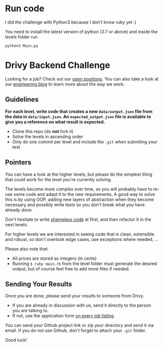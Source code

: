 # Run code

I did the challenge with Python3 because I don't know ruby yet :)

You need to install the latest version of python (3.7 or above) 
and inside the levels folder run

``python3 Main.py``

# Drivy Backend Challenge

Looking for a job? Check out our [open positions](https://en.drivy.com/jobs).
You can also take a look at our [engineering blog](https://drivy.engineering/) to learn more about the way we work.

## Guidelines

**For each level, write code that creates a new `data/output.json` file from the data in `data/input.json`.
An `expected_output.json` file is available to give you a reference on what result is expected.**

- Clone this repo (do **not** fork it)
- Solve the levels in ascending order
- Only do one commit per level and include the `.git` when submiting your test

## Pointers

You can have a look at the higher levels, but please do the simplest thing that could work for the level you're currently solving.

The levels become more complex over time, so you will probably have to re-use some code and adapt it to the new requirements.
A good way to solve this is by using OOP, adding new layers of abstraction when they become necessary and possibly write tests so you don't break what you have already done.

Don't hesitate to write [shameless code](http://red-badger.com/blog/2014/08/20/i-spent-3-days-with-sandi-metz-heres-what-i-learned/) at first, and then refactor it in the next levels.

For higher levels we are interested in seeing code that is clean, extensible and robust, so don't overlook edge cases, use exceptions where needed, ...

Please also note that:

- All prices are stored as integers (in cents)
- Running `$ ruby main.rb` from the level folder must generate the desired output, but of course feel free to add more files if needed.

## Sending Your Results

Once you are done, please send your results to someone from Drivy.

- If you are already in discussion with us, send it directly to the person you are talking to.
- If not, use the application form [on every job listing](https://en.drivy.com/jobs).

You can send your Github project link or zip your directory and send it via email.
If you do not use Github, don't forget to attach your `.git` folder.

Good luck!
